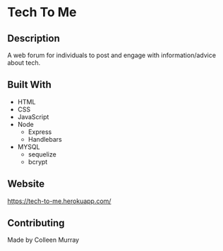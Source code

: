 # Tech To Me

## Description
A web forum for individuals to post and engage with information/advice about tech.

## Built With
 - HTML
 - CSS
 - JavaScript
 - Node
    - Express
    - Handlebars
 - MYSQL
    - sequelize
    - bcrypt

## Website
https://tech-to-me.herokuapp.com/

## Contributing
Made by Colleen Murray